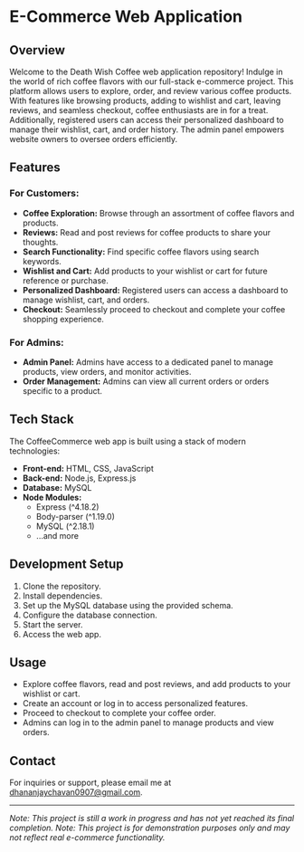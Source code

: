 # E-Commerce Web Application

## Overview

Welcome to the Death Wish Coffee web application repository! Indulge in the world of rich coffee flavors with our full-stack e-commerce project. This platform allows users to explore, order, and review various coffee products. With features like browsing products, adding to wishlist and cart, leaving reviews, and seamless checkout, coffee enthusiasts are in for a treat. Additionally, registered users can access their personalized dashboard to manage their wishlist, cart, and order history. The admin panel empowers website owners to oversee orders efficiently.

## Features

### For Customers:

- **Coffee Exploration:** Browse through an assortment of coffee flavors and products.
- **Reviews:** Read and post reviews for coffee products to share your thoughts.
- **Search Functionality:** Find specific coffee flavors using search keywords.
- **Wishlist and Cart:** Add products to your wishlist or cart for future reference or purchase.
- **Personalized Dashboard:** Registered users can access a dashboard to manage wishlist, cart, and orders.
- **Checkout:** Seamlessly proceed to checkout and complete your coffee shopping experience.

### For Admins:

- **Admin Panel:** Admins have access to a dedicated panel to manage products, view orders, and monitor activities.
- **Order Management:** Admins can view all current orders or orders specific to a product.

## Tech Stack

The CoffeeCommerce web app is built using a stack of modern technologies:

- **Front-end:** HTML, CSS, JavaScript
- **Back-end:** Node.js, Express.js
- **Database:** MySQL
- **Node Modules:**
  - Express (^4.18.2)
  - Body-parser (^1.19.0)
  - MySQL (^2.18.1)
  - ...and more

## Development Setup

1. Clone the repository.
2. Install dependencies.
3. Set up the MySQL database using the provided schema.
4. Configure the database connection.
5. Start the server.
6. Access the web app.

## Usage

- Explore coffee flavors, read and post reviews, and add products to your wishlist or cart.
- Create an account or log in to access personalized features.
- Proceed to checkout to complete your coffee order.
- Admins can log in to the admin panel to manage products and view orders.


## Contact

For inquiries or support, please email me at dhananjaychavan0907@gmail.com.

---
*Note: This project is still a work in progress and has not yet reached its final completion.*
*Note: This project is for demonstration purposes only and may not reflect real e-commerce functionality.*

